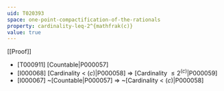 ```yaml
---
uid: T020393
space: one-point-compactification-of-the-rationals
property: cardinality-leq-2^{mathfrak(c)}
value: true
---
```

[[Proof]]

* [T000911] [Countable|P000057]
* [I000068] [Cardinality < $\mathfrak(c)$|P000058] => [Cardinality $\leq 2^{\mathfrak(c)}$|P000059]
* [I000067] ~[Countable|P000057] => ~[Cardinality < $\mathfrak(c)$|P000058]

